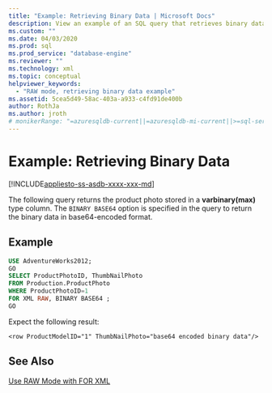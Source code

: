 ```yaml
---
title: "Example: Retrieving Binary Data | Microsoft Docs"
description: View an example of an SQL query that retrieves binary data using the RAW and BINARY BASE64 options with the FOR XML clause.
ms.custom: ""
ms.date: 04/03/2020
ms.prod: sql
ms.prod_service: "database-engine"
ms.reviewer: ""
ms.technology: xml
ms.topic: conceptual
helpviewer_keywords: 
  - "RAW mode, retrieving binary data example"
ms.assetid: 5cea5d49-58ac-403a-a933-c4fd91de400b
author: RothJa
ms.author: jroth
# monikerRange: "=azuresqldb-current||=azuresqldb-mi-current||>=sql-server-2016||>=sql-server-linux-2017||=sqlallproducts-allversions"
---
```

# Example: Retrieving Binary Data

[!INCLUDE[appliesto-ss-asdb-xxxx-xxx-md](../../includes/appliesto-ss-asdb-xxxx-xxx-md.md)]

The following query returns the product photo stored in a **varbinary(max)** type column. The `BINARY BASE64` option is specified in the query to return the binary data in base64-encoded format.

## Example

```sql
USE AdventureWorks2012;
GO
SELECT ProductPhotoID, ThumbNailPhoto
FROM Production.ProductPhoto
WHERE ProductPhotoID=1
FOR XML RAW, BINARY BASE64 ;
GO
```

Expect the following result:

```console
<row ProductModelID="1" ThumbNailPhoto="base64 encoded binary data"/>
```

## See Also

[Use RAW Mode with FOR XML](../../relational-databases/xml/use-raw-mode-with-for-xml.md)
